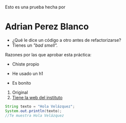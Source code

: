 Esto es una prueba hecha por 
# Adrian Perez Blanco

- ¿Qué le dice un código a otro antes de refactorizarse?
- Tienes un _"bad smell"._ 

Razones por las que aprobar esta práctica:
- Chiste propio
+ He usado un h1
* Es bonito
1. Original
2. [Tiene la web del instituto](https://iesvelazquez.org/)


```java
String texto = "Hola Velázquez";
System.out.println(texto);
//Te muestra Hola Velázquez
```